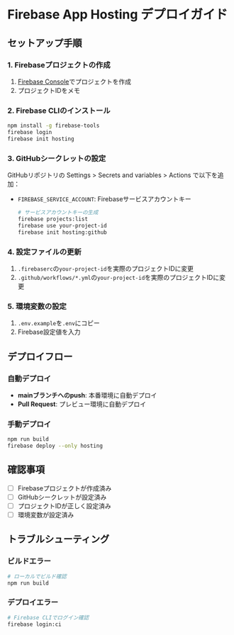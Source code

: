 # Firebase App Hosting デプロイガイド

## セットアップ手順

### 1. Firebaseプロジェクトの作成
1. [Firebase Console](https://console.firebase.google.com/)でプロジェクトを作成
2. プロジェクトIDをメモ

### 2. Firebase CLIのインストール
```bash
npm install -g firebase-tools
firebase login
firebase init hosting
```

### 3. GitHubシークレットの設定
GitHubリポジトリの Settings > Secrets and variables > Actions で以下を追加：

- `FIREBASE_SERVICE_ACCOUNT`: Firebaseサービスアカウントキー
  ```bash
  # サービスアカウントキーの生成
  firebase projects:list
  firebase use your-project-id
  firebase init hosting:github
  ```

### 4. 設定ファイルの更新
1. `.firebaserc`の`your-project-id`を実際のプロジェクトIDに変更
2. `.github/workflows/*.yml`の`your-project-id`を実際のプロジェクトIDに変更

### 5. 環境変数の設定
1. `.env.example`を`.env`にコピー
2. Firebase設定値を入力

## デプロイフロー

### 自動デプロイ
- **mainブランチへのpush**: 本番環境に自動デプロイ
- **Pull Request**: プレビュー環境に自動デプロイ

### 手動デプロイ
```bash
npm run build
firebase deploy --only hosting
```

## 確認事項
- [ ] Firebaseプロジェクトが作成済み
- [ ] GitHubシークレットが設定済み
- [ ] プロジェクトIDが正しく設定済み
- [ ] 環境変数が設定済み

## トラブルシューティング

### ビルドエラー
```bash
# ローカルでビルド確認
npm run build
```

### デプロイエラー
```bash
# Firebase CLIでログイン確認
firebase login:ci
```